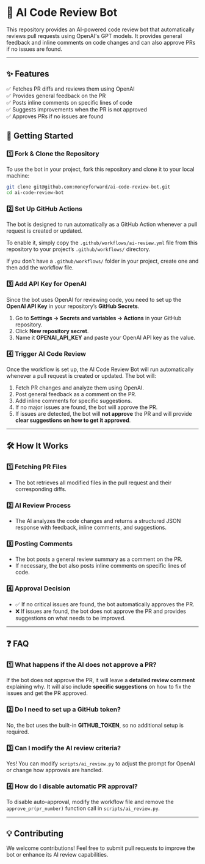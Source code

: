 
# 🤖 AI Code Review Bot

This repository provides an AI-powered code review bot that automatically reviews pull requests using OpenAI's GPT models. It provides general feedback and inline comments on code changes and can also approve PRs if no issues are found.

---
## ✨ Features

✅ Fetches PR diffs and reviews them using OpenAI  
✅ Provides general feedback on the PR  
✅ Posts inline comments on specific lines of code  
✅ Suggests improvements when the PR is not approved  
✅ Approves PRs if no issues are found

## 🚀 Getting Started

### 1️⃣ Fork & Clone the Repository

To use the bot in your project, fork this repository and clone it to your local machine:

```sh
git clone git@github.com:moneyforward/ai-code-review-bot.git
cd ai-code-review-bot
```

### 2️⃣ Set Up GitHub Actions
The bot is designed to run automatically as a GitHub Action whenever a pull request is created or updated.

To enable it, simply copy the `.github/workflows/ai-review.yml` file from this repository to your project’s `.github/workflows/` directory.

If you don’t have a `.github/workflows/` folder in your project, create one and then add the workflow file.

### 3️⃣ Add API Key for OpenAI
Since the bot uses OpenAI for reviewing code, you need to set up the **OpenAI API Key** in your repository’s **GitHub Secrets**.

1. Go to **Settings → Secrets and variables → Actions** in your GitHub repository.
2. Click **New repository secret**.
3. Name it **OPENAI_API_KEY** and paste your OpenAI API key as the value.

### 4️⃣ Trigger AI Code Review
Once the workflow is set up, the AI Code Review Bot will run automatically whenever a pull request is created or updated. The bot will:

1. Fetch PR changes and analyze them using OpenAI.
2. Post general feedback as a comment on the PR.
3. Add inline comments for specific suggestions.
4. If no major issues are found, the bot will approve the PR.
5. If issues are detected, the bot will **not approve** the PR and will provide **clear suggestions on how to get it approved**.

---
## 🛠 How It Works
### 1️⃣ Fetching PR Files

* The bot retrieves all modified files in the pull request and their corresponding diffs.
### 2️⃣ AI Review Process

* The AI analyzes the code changes and returns a structured JSON response with feedback, inline comments, and suggestions.
### 3️⃣ Posting Comments

* The bot posts a general review summary as a comment on the PR.
* If necessary, the bot also posts inline comments on specific lines of code.
### 4️⃣ Approval Decision

* ✅ If no critical issues are found, the bot automatically approves the PR.
* ❌ If issues are found, the bot does not approve the PR and provides suggestions on what needs to be improved.

---
## ❓ FAQ
### 1️⃣ What happens if the AI does not approve a PR?
If the bot does not approve the PR, it will leave a **detailed review comment** explaining why. It will also include **specific suggestions** on how to fix the issues and get the PR approved.

### 2️⃣ Do I need to set up a GitHub token?
No, the bot uses the built-in **GITHUB_TOKEN**, so no additional setup is required.

### 3️⃣ Can I modify the AI review criteria?
Yes! You can modify `scripts/ai_review.py` to adjust the prompt for OpenAI or change how approvals are handled.

### 4️⃣ How do I disable automatic PR approval?
To disable auto-approval, modify the workflow file and remove the `approve_pr(pr_number)` function call in `scripts/ai_review.py`.

---
## 💡 Contributing
We welcome contributions! Feel free to submit pull requests to improve the bot or enhance its AI review capabilities.
